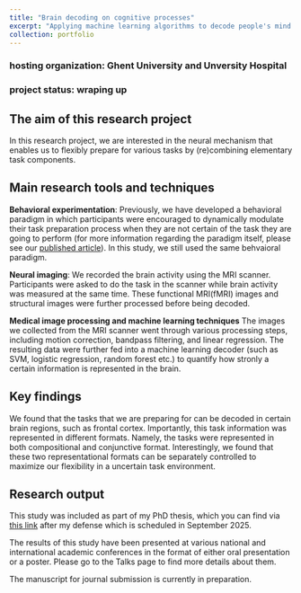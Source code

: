 ```yaml
---
title: "Brain decoding on cognitive processes"
excerpt: "Applying machine learning algorithms to decode people's mind using brain imaging data <br/><img src='/website/images/brain_decoding.png' height='250px'>"
collection: portfolio
---
```


### hosting organization: Ghent University and Unversity Hospital
### project status: wraping up

## The aim of this research project
In this research project, we are interested in the neural mechanism that enables us to flexibly prepare for various tasks by \(re\)combining elementary task components.

## Main research tools and techniques

**Behavioral experimentation**: 
Previously, we have developed a behavioral paradigm in which participants were encouraged to dynamically modulate their task preparation process when they are not certain of the task they are going to perform \(for more information regarding the paradigm itself, please see our [published article](https://www.sciencedirect.com/science/article/abs/pii/S0010027724000702)\). In this study, we still used the same behvaioral paradigm.

**Neural imaging**: 
We recorded the brain activity using the MRI scanner. Participants were asked to do the task in the scanner while brain activity was measured at the same time. These functional MRI\(fMRI\) images and structural images were further processed before being decoded.

**Medical image processing and machine learning techniques**
The images we collected from the MRI scanner went through various processing steps, including motion correction, bandpass filtering, and linear regression. The resulting data were further fed into a machine learning decoder \(such as SVM, logistic regression, random forest etc.\) to quantify how stronly a certain information is represented in the brain.

## Key findings
We found that the tasks that we are preparing for can be decoded in certain brain regions, such as frontal cortex. Importantly, this task information was represented in different formats. Namely, the tasks were represented in both compositional and conjunctive format. Interestingly, we found that these two representational formats can be separately controlled to maximize our flexibility in a uncertain task environment.

## Research output
This study was included as part of my PhD thesis, which you can find via [this link](https://biblio.ugent.be/) after my defense which is scheduled in September 2025.

The results of this study have been presented at various national and international academic conferences in the format of either oral presentation or a poster. Please go to the Talks page to find more details about them.

The manuscript for journal submission is currently in preparation.